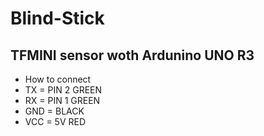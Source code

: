 # Blind-Stick

## TFMINI sensor woth Ardunino UNO R3

  * How to connect
  * TX = PIN 2 GREEN
  * RX = PIN 1 GREEN
  * GND = BLACK
  * VCC = 5V RED
